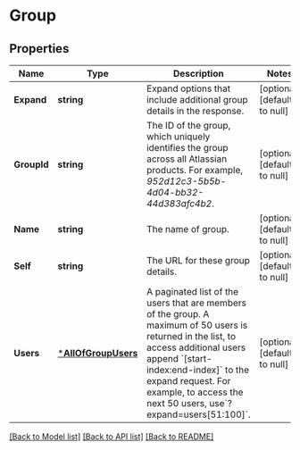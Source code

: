 # Group

## Properties
Name | Type | Description | Notes
------------ | ------------- | ------------- | -------------
**Expand** | **string** | Expand options that include additional group details in the response. | [optional] [default to null]
**GroupId** | **string** | The ID of the group, which uniquely identifies the group across all Atlassian products. For example, *952d12c3-5b5b-4d04-bb32-44d383afc4b2*. | [optional] [default to null]
**Name** | **string** | The name of group. | [optional] [default to null]
**Self** | **string** | The URL for these group details. | [optional] [default to null]
**Users** | [***AllOfGroupUsers**](AllOfGroupUsers.md) | A paginated list of the users that are members of the group. A maximum of 50 users is returned in the list, to access additional users append &#x60;[start-index:end-index]&#x60; to the expand request. For example, to access the next 50 users, use&#x60;?expand&#x3D;users[51:100]&#x60;. | [optional] [default to null]

[[Back to Model list]](../README.md#documentation-for-models) [[Back to API list]](../README.md#documentation-for-api-endpoints) [[Back to README]](../README.md)

